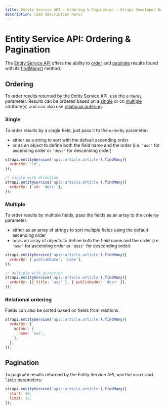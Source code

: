 ```yaml
---
title: Entity Service API - Ordering & Pagination - Strapi Developer Documentation
description: (add description here)
---
```

<!-- TODO: update SEO tags -->

# Entity Service API: Ordering & Pagination

The [Entity Service API](/developer-docs/latest/developer-resources/database-apis-reference/entity-service-api.md) offers the ability to [order](#ordering) and [paginate](#pagination) results found with its [findMany()](/developer-docs/latest/developer-resources/database-apis-reference/entity-service/crud.md#findmany) method.

## Ordering

To order results returned by the Entity Service API, use the `orderBy` parameter. Results can be ordered based on a [single](#single) or on [multiple](#multiple) attribute(s) and can also use [relational ordering](#relational-ordering).

### Single

To order results by a single field, just pass it to the `orderBy` parameter: 

- either as a string to sort with the default ascending order
- or as an object to define both the field name and the order (i.e. `'asc'` for ascending order or `'desc'` for descending order)

```js
strapi.entityService('api::article.article').findMany({
  orderBy: 'id',
});

// single with direction
strapi.entityService('api::article.article').findMany({
  orderBy: { id: 'desc' },
});
```

### Multiple

To order results by multiple fields, pass the fields as an array to the `orderBy` parameter:

- either as an array of strings to sort multiple fields using the default ascending order
- or as an array of objects to define both the field name and the order (i.e. `'asc'` for ascending order or `'desc'` for descending order)

```js
strapi.entityService('api::article.article').findMany({
  orderBy: ['publishDate', 'name'],
});

// multiple with direction
strapi.entityService('api::article.article').findMany({
  orderBy: [{ title: 'asc' }, { publishedAt: 'desc' }],
});
```

### Relational ordering

Fields can also be sorted based on fields from relations:

```js
strapi.entityService('api::article.article').findMany({
  orderBy: {
    author: {
      name: 'asc',
    },
  },
});
```

## Pagination

To paginate results returned by the Entity Service API, use the `start` and `limit` parameters:

```js
strapi.entityService('api::article.article').findMany({
  start: 10,
  limit: 15,
});
```
